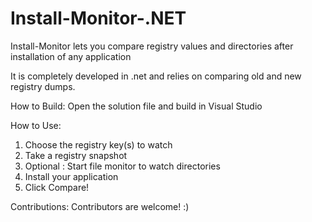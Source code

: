 # Install-Monitor-.NET 
Install-Monitor lets you compare registry values and directories after installation of any application 

It is completely developed in .net and relies on comparing old and new registry dumps.

How to Build:
Open the solution file and build in Visual Studio

How to Use: 
1) Choose the registry key(s) to watch
2) Take a registry snapshot
3) Optional : Start file monitor to watch directories
4) Install your application
5) Click Compare! 

Contributions:
Contributors are welcome! :)
